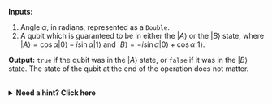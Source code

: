 **Inputs:** 

1. Angle $\alpha$, in radians, represented as a `Double`.
2. A qubit which is guaranteed to be in either the $|A\rangle$ or the $|B\rangle$ state, where $|A\rangle = \cos \alpha |0\rangle - i \sin \alpha |1\rangle$ and $|B\rangle = - i \sin \alpha |0\rangle + \cos \alpha |1\rangle$.

**Output:** `true` if the qubit was in the $|A\rangle$ state, or `false` if it was in the $|B\rangle$ state. The state of the qubit at the end of the operation does not matter.

<br/>
<details>
    <summary><strong>Need a hint? Click here</strong></summary>
    An <a href="../SingleQubitGates/SingleQubitGates.ipynb#Rotation-Gates">$R_x$ rotation</a> can be used to go from the computational basis $\{ \ket 0, \ket 1 \}$ to the $\{ \ket{A}, \ket{B} \}$ basis and vice versa. 
     
</details>

